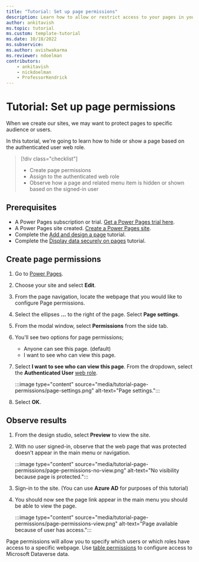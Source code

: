 ```yaml
---
title: "Tutorial: Set up page permissions"
description: Learn how to allow or restrict access to your pages in your site.
author: ankitavish
ms.topic: tutorial
ms.custom: template-tutorial
ms.date: 10/18/2022
ms.subservice:
ms.author: avishwakarma
ms.reviewer: ndoelman
contributors:
    - ankitavish
    - nickdoelman
    - ProfessorKendrick
---
```


# Tutorial: Set up page permissions 

When we create our sites, we may want to protect pages to specific audience or users.

In this tutorial, we're going to learn how to hide or show a page based on the authenticated user web role.

> [!div class="checklist"]
> * Create page permissions
> * Assign to the authenticated web role
> * Observe how a page and related menu item is hidden or shown based on the signed-in user

## Prerequisites

- A Power Pages subscription or trial. [Get a Power Pages trial here](trial-signup.md).
- A Power Pages site created. [Create a Power Pages site](create-manage.md).
- Complete the [Add and design a page](tutorial-add-webpage.md) tutorial.
- Complete the [Display data securely on pages](tutorial-display-data-securely.md) tutorial.

## Create page permissions

1. Go to [Power Pages](https://make.powerpages.microsoft.com/).

1. Choose your site and select **Edit**. 

1. From the page navigation, locate the webpage that you would like to configure Page permissions.

1. Select the ellipses **...** to the right of the page. Select **Page settings**.

1. From the modal window, select **Permissions** from the side tab.

1. You'll see two options for page permissions;
    - Anyone can see this page. (default)
    - I want to see who can view this page.

1. Select **I want to see who can view this page**. From the dropdown, select the **Authenticated User** [web role](../security/create-web-roles.md).

    :::image type="content" source="media/tutorial-page-permissions/page-settings.png" alt-text="Page settings.":::

1. Select **OK**.

## Observe results

1. From the design studio, select **Preview** to view the site.

1. With no user signed-in, observe that the web page that was protected doesn't appear in the main menu or navigation.

    :::image type="content" source="media/tutorial-page-permissions/page-permissions-no-view.png" alt-text="No visibility because page is protected.":::

1. Sign-in to the site. (You can use **Azure AD** for purposes of this tutorial)

1. You should now see the page link appear in the main menu you should be able to view the page.

    :::image type="content" source="media/tutorial-page-permissions/page-permissions-view.png" alt-text="Page available because of user has access.":::

Page permissions will allow you to specify which users or which roles have access to a specific webpage. Use [table permissions](../security/assign-table-permissions.md) to configure access to Microsoft Dataverse data.

